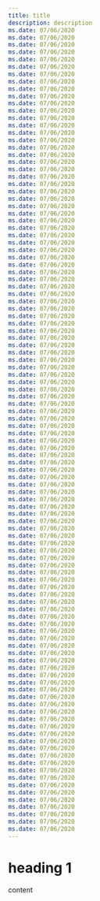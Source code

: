 ```yaml
---
title: title
description: description
ms.date: 07/06/2020
ms.date: 07/06/2020
ms.date: 07/06/2020
ms.date: 07/06/2020
ms.date: 07/06/2020
ms.date: 07/06/2020
ms.date: 07/06/2020
ms.date: 07/06/2020
ms.date: 07/06/2020
ms.date: 07/06/2020
ms.date: 07/06/2020
ms.date: 07/06/2020
ms.date: 07/06/2020
ms.date: 07/06/2020
ms.date: 07/06/2020
ms.date: 07/06/2020
ms.date: 07/06/2020
ms.date: 07/06/2020
ms.date: 07/06/2020
ms.date: 07/06/2020
ms.date: 07/06/2020
ms.date: 07/06/2020
ms.date: 07/06/2020
ms.date: 07/06/2020
ms.date: 07/06/2020
ms.date: 07/06/2020
ms.date: 07/06/2020
ms.date: 07/06/2020
ms.date: 07/06/2020
ms.date: 07/06/2020
ms.date: 07/06/2020
ms.date: 07/06/2020
ms.date: 07/06/2020
ms.date: 07/06/2020
ms.date: 07/06/2020
ms.date: 07/06/2020
ms.date: 07/06/2020
ms.date: 07/06/2020
ms.date: 07/06/2020
ms.date: 07/06/2020
ms.date: 07/06/2020
ms.date: 07/06/2020
ms.date: 07/06/2020
ms.date: 07/06/2020
ms.date: 07/06/2020
ms.date: 07/06/2020
ms.date: 07/06/2020
ms.date: 07/06/2020
ms.date: 07/06/2020
ms.date: 07/06/2020
ms.date: 07/06/2020
ms.date: 07/06/2020
ms.date: 07/06/2020
ms.date: 07/06/2020
ms.date: 07/06/2020
ms.date: 07/06/2020
ms.date: 07/06/2020
ms.date: 07/06/2020
ms.date: 07/06/2020
ms.date: 07/06/2020
ms.date: 07/06/2020
ms.date: 07/06/2020
ms.date: 07/06/2020
ms.date: 07/06/2020
ms.date: 07/06/2020
ms.date: 07/06/2020
ms.date: 07/06/2020
ms.date: 07/06/2020
ms.date: 07/06/2020
ms.date: 07/06/2020
ms.date: 07/06/2020
ms.date: 07/06/2020
ms.date: 07/06/2020
ms.date: 07/06/2020
ms.date: 07/06/2020
ms.date: 07/06/2020
ms.date: 07/06/2020
ms.date: 07/06/2020
ms.date: 07/06/2020
ms.date: 07/06/2020
ms.date: 07/06/2020
ms.date: 07/06/2020
ms.date: 07/06/2020
ms.date: 07/06/2020
ms.date: 07/06/2020
ms.date: 07/06/2020
ms.date: 07/06/2020
ms.date: 07/06/2020
ms.date: 07/06/2020
ms.date: 07/06/2020
ms.date: 07/06/2020
ms.date: 07/06/2020
ms.date: 07/06/2020
ms.date: 07/06/2020
ms.date: 07/06/2020
ms.date: 07/06/2020
ms.date: 07/06/2020
ms.date: 07/06/2020
ms.date: 07/06/2020
ms.date: 07/06/2020
ms.date: 07/06/2020
ms.date: 07/06/2020
ms.date: 07/06/2020
ms.date: 07/06/2020
ms.date: 07/06/2020
ms.date: 07/06/2020
ms.date: 07/06/2020
ms.date: 07/06/2020
ms.date: 07/06/2020
ms.date: 07/06/2020
---
```


# heading 1
content
